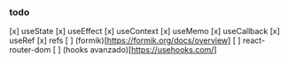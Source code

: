 

### todo

[x] useState 
[x] useEffect
[x] useContext
[x] useMemo 
[x] useCallback 
[x] useRef
[x] refs
[ ] (formik)[https://formik.org/docs/overview]
[ ] react-router-dom
[ ] (hooks avanzado)[https://usehooks.com/]
